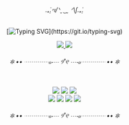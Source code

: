 <div align="center">

<h6 align="center">
.₊̣̇.ಇ/ᐠˬ ͜ ˬ ᐟ\∫.₊̣̇.
</h6>

[![Typing SVG](https://readme-typing-svg.demolab.com?font=Chiron+Sung+HK&size=15&duration=1500&pause=5000&color=000000&center=true&vCenter=true&width=435&lines=%EC%95%88%EB%85%95%ED%95%98%EC%84%B8%EC%9A%94!)](https://git.io/typing-svg)
<div>
    <a href="https://velog.io/@ds10x2/">
      <img src="https://img.shields.io/badge/Velog-20C997?style=flat&logo=velog&logoColor=white"/>
    </a>
    <a href="mailto:ds10x2@gmail.com">
      <img src="https://img.shields.io/badge/Gmail-d14836?style=flat&logo=gmail&logoColor=white"/>
    </a>
</div>

<h6 align="center">
✼ •• ┈┈┈┈๑⋅⋯ ୨˚୧ ⋯⋅๑┈┈┈┈ •• ✼
</h6>

<!--
<div align="center">
    <a href="mailto:ds10x2@gmail.com"><img src="https://img.shields.io/badge/ds10x2@gmail.com-d14836?style=flat-square&logo=Gmail&logoColor=white&link=ds10x2@gmail.com"/></a>&nbsp 
    <a href="https://velog.io/@ds10x2/posts"><img src="https://img.shields.io/badge/Velog-20C997?style=flat-square&logo=velog&logoColor=white"/></a>&nbsp 
</div>
<a href="https://www.gitanimals.org/en_US?utm_medium=image&utm_source=ds10x2&utm_content=line">
  <img
    src="https://render.gitanimals.org/lines/ds10x2?pet-id=724078808513746098"
    width="600"
    height="120"
  />
</a>
-->

<!-- 기술스택 -->
</br>
<img src="https://img.shields.io/badge/java-007396?style=flat&logo=java&logoColor=white"/>
<img src="https://img.shields.io/badge/C++-00599C?style=flat&logo=C%2B%2B&logoColor=white"/>
<img src="https://img.shields.io/badge/Python-3776AB?style=flat&logo=Python&logoColor=white"/>
</br>
<img src="https://img.shields.io/badge/Spring-6DB33F?style=flat&logo=Spring&logoColor=white"/>
<img src="https://img.shields.io/badge/Android Studio-3DDC84?style=flat&logo=AndroidStudio&logoColor=white"/>
<img src="https://img.shields.io/badge/Docker-2496ED?style=flat&logo=Docker&logoColor=white"/>
<img src="https://img.shields.io/badge/Amazon AWS-232F3E?style=flat&logo=amazonaws&logoColor=white"/>

<h6 align="center">
✼ •• ┈┈┈┈๑⋅⋯ ୨˚୧ ⋯⋅๑┈┈┈┈ •• ✼
</h6>

</div>


